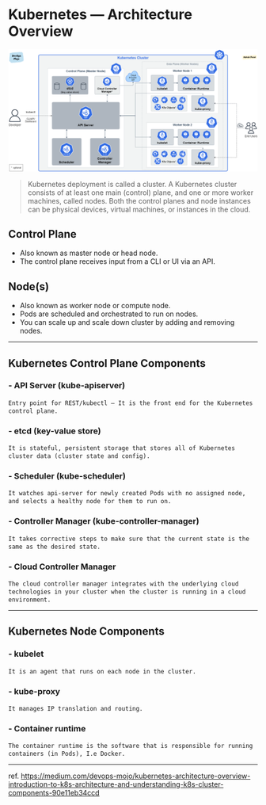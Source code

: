 # Kubernetes — Architecture Overview

![Architecture](../images/1_kSRH4T8S1YmAuHbpgQ3Ylw.png)

> Kubernetes deployment is called a cluster. A Kubernetes cluster consists of at least one main (control) plane, and one or more worker machines, called nodes. Both the control planes and node instances can be physical devices, virtual machines, or instances in the cloud.


## Control Plane
- Also known as master node or head node.
- The control plane receives input from a CLI or UI via an API.

## Node(s)
- Also known as worker node or compute node.
- Pods are scheduled and orchestrated to run on nodes.
- You can scale up and scale down cluster by adding and removing nodes.

---
## Kubernetes Control Plane Components
### - API Server (kube-apiserver)
    Entry point for REST/kubectl — It is the front end for the Kubernetes control plane.
### - etcd (key-value store)
    It is stateful, persistent storage that stores all of Kubernetes cluster data (cluster state and config).
### - Scheduler (kube-scheduler)
    It watches api-server for newly created Pods with no assigned node, and selects a healthy node for them to run on.
### - Controller Manager (kube-controller-manager)
    It takes corrective steps to make sure that the current state is the same as the desired state.

### - Cloud Controller Manager
    The cloud controller manager integrates with the underlying cloud technologies in your cluster when the cluster is running in a cloud environment.

---
## Kubernetes Node Components
### - kubelet
    It is an agent that runs on each node in the cluster.
### - kube-proxy
    It manages IP translation and routing.
### - Container runtime
    The container runtime is the software that is responsible for running containers (in Pods), I.e Docker.

---
ref. https://medium.com/devops-mojo/kubernetes-architecture-overview-introduction-to-k8s-architecture-and-understanding-k8s-cluster-components-90e11eb34ccd